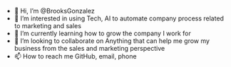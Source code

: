 - 👋 Hi, I’m @BrooksGonzalez
- 👀 I’m interested in using Tech, AI to automate company process related to marketing and sales
- 🌱 I’m currently learning how to grow the company I work for
- 💞️ I’m looking to collaborate on Anything that can help me grow my business from the sales and marketing perspective
- 📫 How to reach me GitHub, email, phone

<!---
BrooksGonzalez/BrooksGonzalez is a ✨ special ✨ repository because its `README.md` (this file) appears on your GitHub profile.
You can click the Preview link to take a look at your changes.
--->
